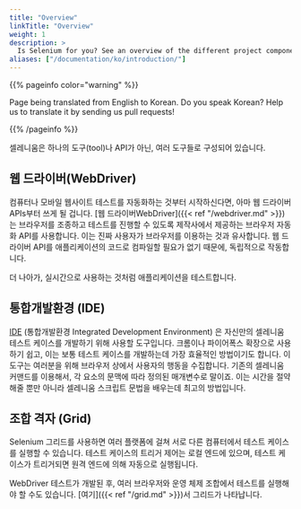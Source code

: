 ```yaml
---
title: "Overview"
linkTitle: "Overview"
weight: 1
description: >
  Is Selenium for you? See an overview of the different project components.
aliases: ["/documentation/ko/introduction/"]
---
```


{{% pageinfo color="warning" %}}
<p class="lead">
   <i class="fas fa-language display-4"></i> 
   Page being translated from 
   English to Korean. Do you speak Korean? Help us to translate
   it by sending us pull requests!
</p>
{{% /pageinfo %}}

셀레니움은 하나의 도구(tool)나 API가 아닌, 여러 도구들로 구성되어 있습니다.

## 웹 드라이버(WebDriver)

컴퓨터나 모바일 웹사이트 테스트를 자동화하는 것부터 시작하신다면,
아마 웹 드라이버 APIs부터 쓰게 될 겁니다.  [웹 드라이버WebDriver]({{< ref "/webdriver.md" >}})
는 브라우저를 조종하고 테스트를 진행할 수 있도록 제작사에서 제공하는 브라우저 자동화 API를 사용합니다.
이는 진짜 사용자가 브라우저를 이용하는 것과 유사합니다.
웹 드라이버 API를 애플리케이션의 코드로 컴파일할 필요가 없기 때문에, 독립적으로 작동합니다.

더 나아가, 실시간으로 사용하는 것처럼 애플리케이션을 테스트합니다.

## 통합개발환경 (IDE)

[IDE](https://selenium.dev/selenium-ide) (통합개발환경 Integrated Development Environment) 
은 자신만의 셀레니움 테스트 케이스를 개발하기 위해 사용할 도구입니다.
크롬이나 파이어폭스 확장으로 사용하기 쉽고, 이는 보통 테스트 케이스를 개발하는데 가장 효율적인 방법이기도 합니다.
이 도구는 여러분을 위해 브라우저 상에서 사용자의 행동을 수집합니다.
기존의 셀레니움 커맨드를 이용해서, 각 요소의 문맥에 따라 정의된 매개변수로 말이죠.
이는 시간을 절약해줄 뿐만 아니라 셀레니움 스크립트 문법을 배우는데 최고의 방법입니다.

## 조합 격자 (Grid)

Selenium 그리드를 사용하면 여러 플랫폼에 걸쳐 서로 다른 컴퓨터에서 테스트 케이스를 실행할 수 있습니다. 테스트 케이스의 트리거 제어는 로컬 엔드에 있으며, 테스트 케이스가 트리거되면 원격 엔드에 의해 자동으로 실행됩니다.

WebDriver 테스트가 개발된 후, 여러 브라우저와 운영 체제 조합에서 테스트를 실행해야 할 수도 있습니다.  [여기]({{< ref "/grid.md" >}})서 그리드가 나타납니다.
